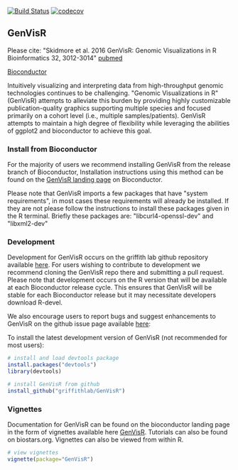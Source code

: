 [![Build Status](https://travis-ci.org/griffithlab/GenVisR.svg?branch=master)](https://travis-ci.org/griffithlab/GenVisR)
[![codecov](https://codecov.io/gh/griffithlab/GenVisR/branch/master/graph/badge.svg)](https://codecov.io/gh/griffithlab/GenVisR)

## GenVisR

Please cite: "Skidmore et al. 2016 GenVisR: Genomic Visualizations in R Bioinformatics 32, 3012-3014" [pubmed](https://www.ncbi.nlm.nih.gov/pubmed/27288499)

[Bioconductor](https://bioconductor.org/packages/release/bioc/html/GenVisR.html)

Intuitively visualizing and interpreting data from high-throughput genomic technologies continues to be challenging. "Genomic Visualizations in R" (GenVisR) attempts to alleviate this burden by providing highly customizable publication-quality graphics supporting multiple species and focused primarily on a cohort level (i.e., multiple samples/patients). GenVisR attempts to maintain a high degree of flexibility while leveraging the abilities of ggplot2 and bioconductor to achieve this goal.

### Install from Bioconductor

For the majority of users we recommend installing GenVisR from the release branch of Bioconductor, Installation instructions using this method can be found on the [GenVisR landing page](http://bioconductor.org/packages/GenVisR/) on Bioconductor.

Please note that GenVisR imports a few packages that have "system requirements", in most cases these requirements will already be installed. If they are not please follow the instructions to install these packages given in the R terminal. Briefly these packages are: "libcurl4-openssl-dev" and "libxml2-dev"

### Development

Development for GenVisR occurs on the griffith lab github repository available [here](https://github.com/griffithlab/GenVisR). For users wishing to contribute to development we recommend cloning the GenVisR repo there and submitting a pull request. Please note that development occurs on the R version that will be available at each Bioconductor release cycle. This ensures that GenVisR will be stable for each Bioconductor release but it may necessitate developers download R-devel.

We also encourage users to report bugs and suggest enhancements to GenVisR on the github issue page available [here](https://github.com/griffithlab/GenVisR/issues):

To install the latest development version of GenVisR (not recommended for most users):

```R
# install and load devtools package
install.packages("devtools")
library(devtools)

# install GenVisR from github
install_github("griffithlab/GenVisR")
```

### Vignettes

Documentation for GenVisR can be found on the bioconductor landing page in the form of vignettes available here [GenVisR](http://bioconductor.org/packages/GenVisR/). Tutorials can also be found on biostars.org. Vignettes can also be viewed from within R.

```R
# view vignettes
vignette(package="GenVisR")
```
